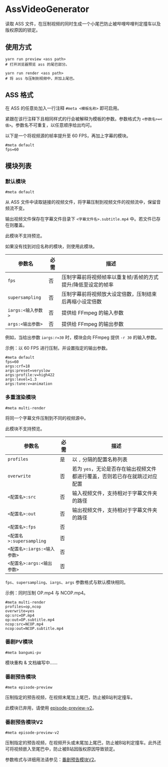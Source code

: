 # AssVideoGenerator

读取 ASS 文件，在压制视频的同时生成一个小尾巴防止被哔哩哔哩判定撞车以及版权原因的锁定。

## 使用方式

```shell
yarn run preview <ass path>
# 打开浏览器预览 ass 的尾巴部分。

yarn run render <ass path>
# 将 ass 与压制到视频中，并加上尾巴。
```

## ASS 格式

在 ASS 的任意处加入一行注释 `#meta <模板名称>` 即可启用。

紧跟在该行注释下且相同样式的行会被解释为模板的参数。参数格式为 `<参数名>=<值>`。参数名不可重复，以任意顺序给出均可。

以下是一个将视频源的帧率提升至 60 FPS，再加上字幕的模块。

```
#meta default
fps=60
```

## 模块列表

### 默认模块

`#meta default`

从 ASS 文件中读取链接的视频文件，将字幕压制到视频文件的视频流中，保留音频流不变。

输出视频文件保存在字幕文件目录下 `<字幕文件名>.subtitle.mp4` 中。若文件已存在则覆盖。

此模块不支持预览。

如果没有找到对应名称的模块，则使用此模块。

|参数名|必需|描述|
|---|---|---|
|`fps`|否|压制字幕前将视频帧率以重复帧/丢帧的方式提升/降低至设定的帧率|
|`supersampling`|否|压制字幕前将视频放大设定倍数，压制结束后再缩小设定倍数|
|`iargs:<输入参数>`|否|提供给 FFmpeg 的输入参数|
|`args:<输出参数>`|否|提供给 FFmpeg 的输出参数|

例如，当给出参数 `iargs:r=30` 时，模块会向 FFmpeg 提供 `-r 30` 的输入参数。

示例：以 60 FPS 进行压制，并设置指定的输出参数。
```
#meta default
fps=60
args:crf=18
args:preset=veryslow
args:profile:v=high422
args:level=1.3
args:tune:v=animation
```

### 多重渲染模块

`#meta multi-render`

将同一个字幕文件压制到不同的视频源中。

此模块不支持预览。

|参数名|必需|描述|
|---|---|---|
|`profiles`|是|以 `,` 分隔的配置名称列表|
|`overwrite`|否|若为 `yes`，无论是否存在输出视频文件都进行覆盖，否则若已存在就跳过对应配置|
|`<配置名>:src`|否|输入视频文件，支持相对于字幕文件夹的路径|
|`<配置名>:out`|否|输出视频文件，支持相对于字幕文件夹的路径|
|`<配置名>:fps`|否||
|`<配置名>:supersampling`|否||
|`<配置名>:iargs:<输入参数>`|否||
|`<配置名>:args:<输出参数>`|否||

`fps`、`supersampling`、`iargs`、`args` 参数格式与默认模块相同。

示例：同时压制 OP.mp4 与 NCOP.mp4。
```
#meta multi-render
profiles=op,ncop
overwrite=yes
op:src=OP.mp4
op:out=OP.subtitle.mp4
ncop:src=NCOP.mp4
ncop:out=NCOP.subtitle.mp4
```

### 番剧PV模块

`#meta bangumi-pv`

模块重构 & 文档编写中……

### 番剧预告模块

`#meta episode-preview`

压制指定的预告视频，在视频末尾加上尾巴，防止被B站判定撞车。

此模块已弃用，请使用 [episode-preview-v2](#番剧预告模块V2)。

### 番剧预告模块V2

`#meta episode-preview-v2`

压制指定的预告视频，在视频开头或末尾加上尾巴，防止被B站判定撞车。此外还可将视频嵌入至尾巴中，防止被B站因版权原因导致锁定。

参数格式与详细用法请参见：[番剧预告模块V2](./src/EpisodePreviewV2/README.md)。
